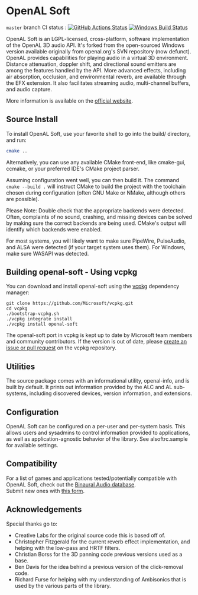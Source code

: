 OpenAL Soft
===========

`master` branch CI status : [![GitHub Actions Status](https://github.com/kcat/openal-soft/actions/workflows/ci.yml/badge.svg)](https://github.com/kcat/openal-soft/actions) [![Windows Build Status](https://ci.appveyor.com/api/projects/status/github/kcat/openal-soft?branch=master&svg=true)](https://ci.appveyor.com/api/projects/status/github/kcat/openal-soft?branch=master&svg=true)

OpenAL Soft is an LGPL-licensed, cross-platform, software implementation of the OpenAL 3D audio API. It's forked from the open-sourced Windows version available originally from openal.org's SVN repository (now defunct).
OpenAL provides capabilities for playing audio in a virtual 3D environment. Distance attenuation, doppler shift, and directional sound emitters are among the features handled by the API. More advanced effects, including air absorption, occlusion, and environmental reverb, are available through the EFX extension. It also facilitates streaming audio, multi-channel buffers, and audio capture.

More information is available on the [official website](http://openal-soft.org/).

Source Install
-------------
To install OpenAL Soft, use your favorite shell to go into the build/
directory, and run:

```bash
cmake ..
```

Alternatively, you can use any available CMake front-end, like cmake-gui,
ccmake, or your preferred IDE's CMake project parser.

Assuming configuration went well, you can then build it. The command
`cmake --build .` will instruct CMake to build the project with the toolchain
chosen during configuration (often GNU Make or NMake, although others are
possible).

Please Note: Double check that the appropriate backends were detected. Often,
complaints of no sound, crashing, and missing devices can be solved by making
sure the correct backends are being used. CMake's output will identify which
backends were enabled.

For most systems, you will likely want to make sure PipeWire, PulseAudio, and
ALSA were detected (if your target system uses them). For Windows, make sure
WASAPI was detected.


Building openal-soft - Using vcpkg
----------------------------------

You can download and install openal-soft using the [vcpkg](https://github.com/Microsoft/vcpkg) dependency manager:

    git clone https://github.com/Microsoft/vcpkg.git
    cd vcpkg
    ./bootstrap-vcpkg.sh
    ./vcpkg integrate install
    ./vcpkg install openal-soft

The openal-soft port in vcpkg is kept up to date by Microsoft team members and community contributors. If the version is out of date, please [create an issue or pull request](https://github.com/Microsoft/vcpkg) on the vcpkg repository.

Utilities
---------
The source package comes with an informational utility, openal-info, and is
built by default. It prints out information provided by the ALC and AL sub-
systems, including discovered devices, version information, and extensions.


Configuration
-------------

OpenAL Soft can be configured on a per-user and per-system basis. This allows
users and sysadmins to control information provided to applications, as well
as application-agnostic behavior of the library. See alsoftrc.sample for
available settings.

Compatibility
-------------

For a list of games and applications tested/potentially compatible with OpenAL Soft, check out the [Binaural Audio database](https://airtable.com/shrFuXB7rQYET9H1J).  
Submit new ones with [this form](https://airtable.com/shrDpNmekxxwpAyQ1?prefill_Type=Game&prefill_Platform=Windows&prefill_Status=Playable&prefill_Backend=OpenAL&prefill_Renderer=OpenAL+Soft&prefill_Configuration=Headphone+Spatial+Audio).

Acknowledgements
----------------

Special thanks go to:

 - Creative Labs for the original source code this is based off of.
 - Christopher Fitzgerald for the current reverb effect implementation, and
helping with the low-pass and HRTF filters.
 - Christian Borss for the 3D panning code previous versions used as a base.
 - Ben Davis for the idea behind a previous version of the click-removal code.
 - Richard Furse for helping with my understanding of Ambisonics that is used by
the various parts of the library.
